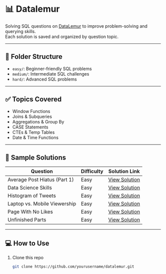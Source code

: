 # 📊 Datalemur

Solving SQL questions on [DataLemur](https://datalemur.com/) to improve problem-solving and querying skills.  
Each solution is saved and organized by question topic.

---

## 📁 Folder Structure


- `easy/`: Beginner-friendly SQL problems  
- `medium/`: Intermediate SQL challenges  
- `hard/`: Advanced SQL problems

---

## ✅ Topics Covered

- Window Functions
- Joins & Subqueries
- Aggregations & Group By
- CASE Statements
- CTEs & Temp Tables
- Date & Time Functions

---

## 📝 Sample Solutions

| Question                      | Difficulty | Solution Link                                      |
|-------------------------------|------------|---------------------------------------------------|
| Average Post Hiatus (Part 1)  | Easy       | [View Solution](https://github.com/username/repo/blob/main/easy/Average%20Post%20Hiatus%20(Part%201)) |
| Data Science Skills           | Easy       | [View Solution](https://github.com/username/repo/blob/main/medium/Data%20Science%20Skills) |
| Histogram of Tweets           | Easy       | [View Solution](https://github.com/username/repo/blob/main/easy/Histogram%20of%20Tweets) |
| Laptop vs. Mobile Viewership  | Easy       | [View Solution](https://github.com/username/repo/blob/main/easy/Laptop%20vs.%20Mobile%20Viewership) |
| Page With No Likes            | Easy       | [View Solution](https://github.com/username/repo/blob/main/easy/Page%20With%20No%20Likes) |
| Unfinished Parts              | Easy       | [View Solution](https://github.com/username/repo/blob/main/medium/Unfinished%20Parts) |

---

## 💻 How to Use

1. Clone this repo  
   ```bash
   git clone https://github.com/yourusername/datalemur.git
